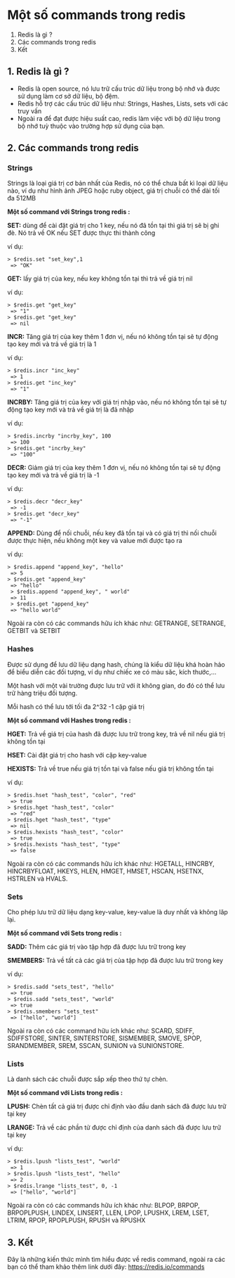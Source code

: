 # Một số commands trong redis
1. Redis là gì ?
2. Các commands trong redis
3. Kết 
## 1. Redis là gì ?
- Redis là open source, nó lưu trữ cấu trúc dữ liệu trong bộ nhớ và được sử dụng làm cơ sở dữ liệu, bộ đệm.
- Redis hỗ trợ các cấu trúc dữ liệu như: Strings, Hashes, Lists, sets với các truy vấn
- Ngoài ra để đạt được hiệu suất cao, redis làm việc với bộ dữ liệu trong bộ nhớ tuỳ thuộc vào trường hợp sử dụng của bạn.
## 2. Các commands trong redis
### Strings 
Strings là loại giá trị cơ bản nhất của Redis,  nó có thể chưa bất kì loại dữ liệu nào, ví dụ như hình ảnh JPEG hoặc ruby object, giá trị chuỗi có thể dài tối đa 512MB

**Một số command với Strings trong redis :**

**SET:** dùng để cài đặt giá trị cho 1 key, nếu nó đã tồn tại thì giá trị sẽ bị ghi đè. Nó trả về OK nếu SET được thực thi thành công

ví dụ:
```
> $redis.set "set_key",1
 => "OK"
```

**GET:** lấy giá trị của key, nếu key không tồn tại thì trả về giá trị nil

ví dụ:
```
> $redis.get "get_key"
 => "1" 
> $redis.get "get_key"
 => nil
```

**INCR:** Tăng giá trị của key thêm 1 đơn vị, nếu nó không tồn tại sẽ tự động tạo key mới và trả về giá trị là 1

ví dụ:
```
> $redis.incr "inc_key"
 => 1 
> $redis.get "inc_key"
 => "1" 
```

 **INCRBY:** Tăng giá trị của key với giá trị nhập vào, nếu nó không tồn tại sẽ tự động tạo key mới và trả về giá trị là đã nhập

ví dụ:
```
> $redis.incrby "incrby_key", 100
 => 100
> $redis.get "incrby_key"
 => "100" 
```

 **DECR:** Giảm giá trị của key thêm 1 đơn vị, nếu nó không tồn tại sẽ tự động tạo key mới và trả về giá trị là -1

ví dụ:
```
> $redis.decr "decr_key"
 => -1 
> $redis.get "decr_key"
 => "-1" 
```

**APPEND:** Dùng để nối chuỗi, nếu key đã tồn tại và có giá trị thì nối chuỗi được thực hiện, nếu không một key và value mới được tạo ra

ví dụ:
```
> $redis.append "append_key", "hello"
 => 5 
> $redis.get "append_key"
 => "hello"
 > $redis.append "append_key", " world"
 => 11
 > $redis.get "append_key"
 => "hello world"
```

Ngoài ra còn có các commands hữu ích khác như: GETRANGE, SETRANGE, GETBIT và SETBIT 

### Hashes 
Được sử dụng để lưu dữ liệu dạng hash, chúng là kiểu dữ liệu khá hoàn hảo để biểu diễn các đối tượng, ví dụ như chiếc xe có màu săc, kích thước,...

Một hash với một vài trường được lưu trữ với ít không gian, do đó có thể lưu trữ hàng triệu đối tượng.

Mỗi hash có thể lưu tới tối đa 2^32 -1 cặp giá trị

**Một số command với Hashes trong redis :**

**HGET:** Trả về giá trị của hash đã được lưu trữ trong key, trả về nil nếu giá trị không tồn tại

**HSET:** Cài đặt giá trị cho hash với cặp key-value

**HEXISTS:** Trả về true nếu giá trị tồn tại và false nếu giá trị không tồn tại

ví dụ:
```
> $redis.hset "hash_test", "color", "red"
 => true 
> $redis.hget "hash_test", "color"
 => "red" 
> $redis.hget "hash_test", "type"
 => nil
> $redis.hexists "hash_test", "color"
 => true
> $redis.hexists "hash_test", "type"
 => false
```

Ngoài ra còn có các commands hữu ích khác như: HGETALL, HINCRBY, HINCRBYFLOAT, HKEYS, HLEN, HMGET, HMSET, HSCAN, HSETNX, HSTRLEN và HVALS.


### Sets
Cho phép lưu trữ dữ liệu dạng key-value, key-value là duy nhất và không lăp lại.

**Một số command với Sets trong redis :**

**SADD:** Thêm các giá trị vào tập hợp đã được lưu trữ trong key

**SMEMBERS:** Trả về tất cả các giá trị của tập hợp đã được lưu trữ trong key

ví dụ:
```
> $redis.sadd "sets_test", "hello"
 => true 
> $redis.sadd "sets_test", "world"
 => true 
> $redis.smembers "sets_test"
 => ["hello", "world"]
```

Ngoài ra còn có các command hữu ích khác như: SCARD, SDIFF, SDIFFSTORE, SINTER, SINTERSTORE, SISMEMBER, SMOVE, SPOP, SRANDMEMBER, SREM, SSCAN, SUNION và SUNIONSTORE.

### Lists
Là danh sách các chuỗi được sắp xếp theo thứ tự chèn. 

**Một số command với Lists trong redis :**

**LPUSH:** Chèn tất cả giá trị được chỉ định vào đầu danh sách đã được lưu trữ tại key

**LRANGE:** Trả về các phần tử được chỉ định của danh sách đã được lưu trữ tại key

ví dụ:
```
> $redis.lpush "lists_test", "world"
 => 1 
> $redis.lpush "lists_test", "hello"
 => 2 
> $redis.lrange "lists_test", 0, -1
 => ["hello", "world"]
```

Ngoài ra còn có các commands hữu ích khác như: BLPOP, BRPOP, BRPOPLPUSH, LINDEX, LINSERT, LLEN, LPOP, LPUSHX, LREM, LSET, LTRIM, RPOP, RPOPLPUSH, RPUSH và RPUSHX

## 3. Kết
Đây là những kiến thức mình tìm hiểu được về redis command, ngoài ra các bạn có thể tham khảo thêm link dưới đây:
https://redis.io/commands
